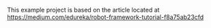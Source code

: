 This example project is based on the article located at https://medium.com/edureka/robot-framework-tutorial-f8a75ab23cfd